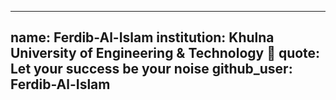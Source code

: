 
---
name: Ferdib-Al-Islam
institution: Khulna University of Engineering & Technology 🚩
quote: Let your success be your noise
github_user: Ferdib-Al-Islam
---
